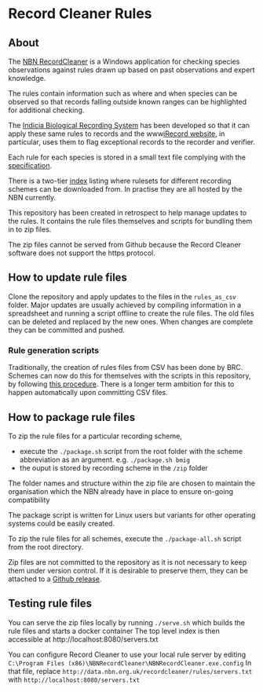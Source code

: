 # Record Cleaner Rules

## About
The [NBN RecordCleaner](https://nbn.org.uk/tools-and-resources/nbn-toolbox/nbn-record-cleaner/)
is a Windows application for checking species observations against rules drawn
up based on past observations and expert knowledge.

The rules contain information such as where and when species can be observed
so that records falling outside known ranges can be highlighted for additional 
checking.

The [Indicia Biological Recording System](http://www.indicia.org.uk/) has been
developed so that it can apply these same rules to records and the
www[iRecord website](https://www.brc.ac.uk/irecord/), in particular, uses them
to flag exceptional records to the recorder and verifier.

Each rule for each species is stored in a small text file complying with the
[specification](https://data.nbn.org.uk/recordcleaner/documentation/NBNRecordCleanerRuleGuide.pdf).

There is a two-tier [index](https://data.nbn.org.uk/recordcleaner/rules/servers.txt)
listing where rulesets for different recording schemes can be
downloaded from. In practise they are all hosted by the NBN currently.

This repository has been created in retrospect to help manage updates to the
rules. It contains the rule files themselves and scripts for bundling them in
to zip files.

The zip files cannot be served from Github because the Record Cleaner software
does not support the https protocol.

## How to update rule files
Clone the repository and apply updates to the files in the `rules_as_csv` folder.
Major updates are usually achieved by compiling information in a spreadsheet
and running a script offline to create the rule files. The old files can be
deleted and replaced by the new ones. When changes are complete they can be
committed and pushed.

### Rule generation scripts
Traditionally, the creation of rules files from CSV has been done by BRC.
Schemes can now do this for themselves with the scripts in this repository, by
following [this procedure](scripts/README.md). There is a longer term ambition 
for this to happen automatically upon committing CSV files.

## How to package rule files
To zip the rule files for a particular recording scheme,
 - execute the `./package.sh` script from the root folder with the scheme
   abbreviation as an argument. e.g. `./package.sh bmig`
 - the ouput is stored by recording scheme in the `/zip` folder

 The folder names and structure within the zip file are chosen to maintain the
 organisation which the NBN already have in place to ensure on-going
 compatibility

The package script is written for Linux users but variants for other operating
systems could be easily created.

To zip the rule files for all schemes, execute the `./package-all.sh` script
from the root directory.

Zip files are not committed to the repository as it is not necessary to keep
them under version control. If it is desirable to preserve them, they can be 
attached to a [Github release](https://docs.github.com/en/repositories/releasing-projects-on-github/managing-releases-in-a-repository).

## Testing rule files
You can serve the zip files locally by running `./serve.sh` which builds the 
rule files and starts a docker container
The top level index is then accessible at http://localhost:8080/servers.txt

You can configure Record Cleaner to use your local rule server by
editing `C:\Program Files (x86)\NBNRecordCleaner\NBNRecordCleaner.exe.config`
In that file, replace `http://data.nbn.org.uk/recordcleaner/rules/servers.txt`
with `http://localhost:8080/servers.txt`
